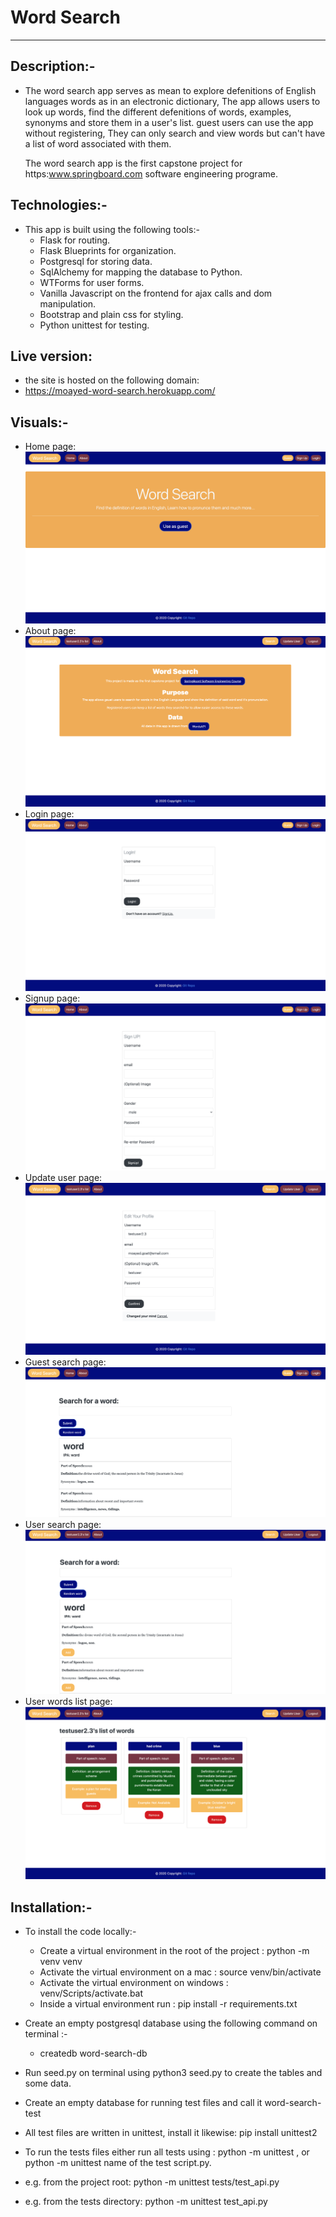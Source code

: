 # Word Search
---------------------
## Description:-
- The word search app serves as mean to explore defenitions of
    English languages words as in an electronic dictionary,
    The app allows users to look up words, find the different defenitions
    of words, examples, synonyms and store them in a user's list.
    guest users can use the app without registering, They can only search and
    view words but can't have a list of word associated with them.

    The word search app is the first capstone project
      for https:www.springboard.com software engineering programe.
## Technologies:-
   - This app is built using the following tools:-
      - Flask for routing.
      - Flask Blueprints for organization.
      - Postgresql for storing data.
      - SqlAlchemy for mapping the database to Python.
      - WTForms for user forms.
      - Vanilla Javascript on the frontend for ajax calls and dom manipulation.
      - Bootstrap and plain css for styling.
      - Python unittest for testing.
## Live version:
- the site is hosted on the following domain:
- https://moayed-word-search.herokuapp.com/



## Visuals:-
 - Home page:
![Alt text](screenshots/homepage.png)
 - About page:
   ![Alt text](screenshots/about.png)
 - Login page:
    ![Alt text](screenshots/login.png)
 - Signup page:
    ![Alt text](screenshots/signup.png)
 - Update user page:
    ![Alt text](screenshots/update-user.png)
 - Guest search page:
    ![Alt text](screenshots/guest-word-search.png)
 - User search page:
    ![Alt text](screenshots/word-search.png)
 - User words list page:
    ![Alt text](screenshots/user-words-list.png)


## Installation:-
- To install the code locally:-
   - Create a virtual environment in the root of the project : python -m venv venv
   - Activate the virtual environment on a mac : source venv/bin/activate
   - Activate the virtual environment on windows :  venv/Scripts/activate.bat
   - Inside a virtual environment run : pip install -r requirements.txt

- Create an empty postgresql database using the following command on terminal :-
   -    createdb word-search-db
- Run seed.py on terminal using python3 seed.py to create the tables and some data.
- Create an empty database for running test files and call it word-search-test
- All test files are written in unittest, install it likewise: pip install unittest2
- To run the tests files either run all tests using : python -m unittest , or python -m unittest name of the test script.py.
- e.g. from the project root: python -m unittest tests/test_api.py
- e.g. from the tests directory: python -m unittest test_api.py


